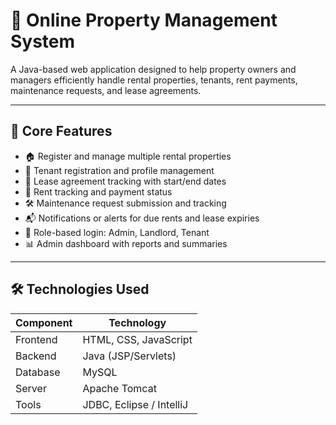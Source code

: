 # 🏢 Online Property Management System

A Java-based web application designed to help property owners and managers efficiently handle rental properties, tenants, rent payments, maintenance requests, and lease agreements.

---

## 🌟 Core Features

- 🏠 Register and manage multiple rental properties
- 👥 Tenant registration and profile management
- 📅 Lease agreement tracking with start/end dates
- 💸 Rent tracking and payment status
- 🛠️ Maintenance request submission and tracking
- 📬 Notifications or alerts for due rents and lease expiries
- 🔐 Role-based login: Admin, Landlord, Tenant
- 📊 Admin dashboard with reports and summaries

---

## 🛠️ Technologies Used

| Component   | Technology                |
|-------------|----------------------------|
| Frontend    | HTML, CSS, JavaScript      |
| Backend     | Java (JSP/Servlets)        |
| Database    | MySQL                      |
| Server      | Apache Tomcat              |
| Tools       | JDBC, Eclipse / IntelliJ   |
